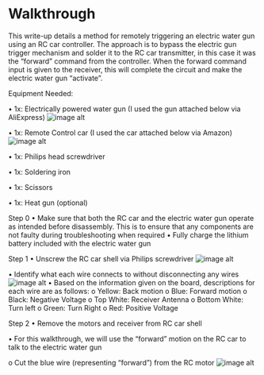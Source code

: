 # Walkthrough
This write-up details a method for remotely triggering an electric water gun using an RC car controller. The approach is to bypass the electric gun trigger mechanism and solder it to the RC car transmitter, in this case it was the “forward” command from the controller. When the forward command input is given to the receiver, this will complete the circuit and make the electric water gun “activate”.



Equipment Needed:


•	1x: Electrically powered water gun (I used the gun attached below via AliExpress)
![image alt](https://github.com/dakota033/Wireless-Electric-Water-Gun/blob/main/Screenshot%202024-11-01%20143343.png?raw=true)

•	1x: Remote Control car (I used the car attached below via Amazon)
![image alt](https://github.com/dakota033/Wireless-Electric-Water-Gun/blob/main/Screenshot%202024-11-01%20143438.png?raw=true)

•	1x: Philips head screwdriver


•	1x: Soldering iron


•	1x: Scissors


•	1x: Heat gun (optional)


Step 0
•	Make sure that both the RC car and the electric water gun operate as intended before disassembly. This is to ensure that any components are not faulty during troubleshooting when required
•	Fully charge the lithium battery included with the electric water gun



Step 1
•	Unscrew the RC car shell via Philips screwdriver
![image alt](https://github.com/dakota033/Wireless-Electric-Water-Gun/blob/main/Opened%20Car.png)


•	Identify what each wire connects to without disconnecting any wires
![image alt](https://github.com/dakota033/Wireless-Electric-Water-Gun/blob/main/RC%20Receiver.png)
•	Based on the information given on the board, descriptions for each wire are as follows:
    o	Yellow: Back motion
    o	Blue: Forward motion
    o	Black: Negative Voltage
    o	Top White: Receiver Antenna
    o	Bottom White: Turn left
    o	Green: Turn Right
    o	Red: Positive Voltage


Step 2
•	Remove the motors and receiver from RC car shell


•	For this walkthrough, we will use the “forward” motion on the RC car to talk to the electric water gun


o	Cut the blue wire (representing “forward”) from the RC motor
![image alt](https://github.com/dakota033/Wireless-Electric-Water-Gun/blob/main/Receiver%20forward%20Wire.png)
